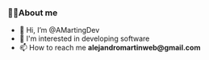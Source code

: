 <h3>👨‍💻About me</h3>
<ul>
 <li>👋 Hi, I’m @AMartingDev</li>
 <li>👀 I'm interested in developing software</li>
 <li>📫 How to reach me <strong>alejandromartinweb@gmail.com</strong></li>
</ul>
<!---
AMartingDev/AMartingDev is a ✨ special ✨ repository because its `README.md` (this file) appears on your GitHub profile.
You can click the Preview link to take a look at your changes.
--->

